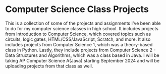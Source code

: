 # Computer Science Class Projects
This is a collection of some of the projects and assignments I've been able to do for my computer science classes in high school.
It includes projects from Introduction to Computer Science, which covered topics such as circuits, logic gates, HTML/CSS/JavaScript, Scratch, and more. 
It also includes projects from Computer Science 1, which was a theory-based class in Python. 
Lastly, they include projects from Computer Science 2 - Data Structures and Algorithms, which was a class based in Java. 
I will be taking AP Computer Science A(Java) starting September 2024 and will be uploading projects from that class as well.
